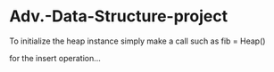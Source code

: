 # Adv.-Data-Structure-project

To initialize the heap instance simply make a call such as fib = Heap()

for the insert operation...
